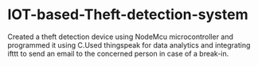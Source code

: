 # IOT-based-Theft-detection-system
Created a theft detection device using NodeMcu microcontroller and programmed it using C.Used thingspeak for data analytics and integrating ifttt to send an email to the concerned person in case of a break-in. 
